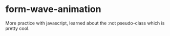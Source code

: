 # form-wave-animation

More practice with javascript, learned about the :not pseudo-class which is pretty cool.
